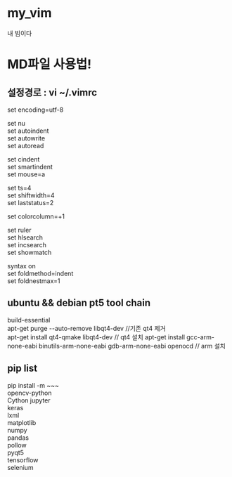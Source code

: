 # my_vim
내 빔이다

# MD파일 사용법!
[^1]:문장의 끝에 스페이스바를 두번누르던지 엔터를 두번눌러야지 다음줄로 넘어갑니다.  
[^2]:# 을 이용하여 정할수 있으며 아래와 같이 #의 개수에 따라 크기가 달라집니다.  
[^3]:강조는 ** **을 강조하고 싶은 부분의 양쪽을 감싸주면 됩니다.**  
[^4]:기울임체는 *** ***을 기울이고 싶은 부분의 양쪽을 감싸주면 됩니다.***  
[^5]:취소선은 ~~ ~~을 취소선을 넣고싶은 부분의 양쪾을 감싸주면 됩니다.~~  
[^6]:코드 넣기 기능은 ''' ```언어 ```로 감싸주면 되고 자동 하이라이트를 지원합니다.  
[^7]:인용을 하려면 문장 앞에 >를 붙이면 됩니다.    

## 설정경로 : vi ~/.vimrc
set encoding=utf-8

set nu  
set autoindent  
set autowrite  
set autoread  
  
set cindent  
set smartindent  
set mouse=a  

set ts=4  
set shiftwidth=4  
set laststatus=2  
  
set colorcolumn=+1  
  
set ruler  
set hlsearch  
set incsearch  
set showmatch  
  
syntax on  
set foldmethod=indent  
set foldnestmax=1  
    
## ubuntu && debian pt5 tool chain  
build-essential  
apt-get purge --auto-remove libqt4-dev //기존 qt4 제거  
apt-get install qt4-qmake libqt4-dev // qt4 설치
apt-get install gcc-arm-none-eabi binutils-arm-none-eabi gdb-arm-none-eabi openocd // arm 설치  

  
## pip list  
pip install -m ~~~  
opencv-python  
Cython
jupyter  
keras  
lxml  
matplotlib  
numpy  
pandas  
pollow  
pyqt5  
tensorflow  
selenium  
